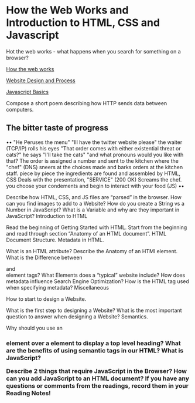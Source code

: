 # How the Web Works and Introduction to HTML, CSS and Javascript

Hot the web works - what happens when you search for something on a browser?

[How the web works](https://developer.mozilla.org/en-US/docs/Learn/Getting_started_with_the_web/How_the_Web_works)

[Website Design and Process](https://developer.mozilla.org/en-US/docs/Learn/Getting_started_with_the_web/What_will_your_website_look_like)

[Javascript Basics](https://developer.mozilla.org/en-US/docs/Learn/Getting_started_with_the_web/JavaScript_basics)


Compose a short poem describing how HTTP sends data between computers.

## The bitter taste of progress
••
"He Peruses the menu"
"Ill have the twitter website please" the waiter (TCP/IP) rolls his eyes
"That order comes with either existential threat or cats?" he says
"I'll take the cats"
"and what pronouns would you like with that?
The order is assigned a number and sent to the kitchen where the "chef" (DNS) sneers at the choices made and barks orders at the kitchen staff.
piece by piece the ingredients are found and assembled by HTML, CSS Deals with the presentation, 
"SERVICE" (200 OK) Screams the chef. 
you choose your condements and begin to interact with your food (JS) ••





Describe how HTML, CSS, and JS files are “parsed” in the browser.
How can you find images to add to a Website?
How do you create a String vs a Number in JavaScript?
What is a Variable and why are they important in JavaScript?
Introduction to HTML

Read the beginning of Getting Started with HTML. Start from the beginning and read through section “Anatomy of an HTML document”.
HTML Document Structure.
Metadata in HTML.

What is an HTML attribute?
Describe the Anatomy of an HTMl element.
What is the Difference between <article> and <section> element tags?
What Elements does a “typical” website include?
How does metadata influence Search Engine Optimization?
How is the <meta> HTML tag used when specifying metadata?
Miscellaneous

How to start to design a Website.

What is the first step to designing a Website?
What is the most important question to answer when designing a Website?
Semantics.

Why should you use an <h1> element over a <span> element to display a top level heading?
What are the benefits of using semantic tags in our HTML?
What is JavaScript?

Describe 2 things that require JavaScript in the Browser?
How can you add JavaScript to an HTML document?
If you have any questions or comments from the readings, record them in your Reading Notes!
